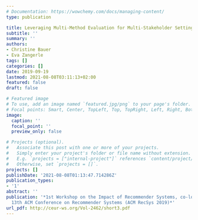 ```yaml
---
# Documentation: https://wowchemy.com/docs/managing-content/
type: publication

title: Leveraging Multi-Method Evaluation for Multi-Stakeholder Settings
subtitle: ''
summary: ''
authors:
- Christine Bauer
- Eva Zangerle
tags: []
categories: []
date: 2019-09-19
lastmod: 2021-08-08T03:11:13+02:00
featured: false
draft: false

# Featured image
# To use, add an image named `featured.jpg/png` to your page's folder.
# Focal points: Smart, Center, TopLeft, Top, TopRight, Left, Right, BottomLeft, Bottom, BottomRight.
image:
  caption: ''
  focal_point: ''
  preview_only: false

# Projects (optional).
#   Associate this post with one or more of your projects.
#   Simply enter your project's folder or file name without extension.
#   E.g. `projects = ["internal-project"]` references `content/project/deep-learning/index.md`.
#   Otherwise, set `projects = []`.
projects: []
publishDate: '2021-08-08T01:13:47.714286Z'
publication_types:
- '1'
abstract: ''
publication: '*1st Workshop on the Impact of Recommender Systems, co-located with
  13th ACM Conference on Recommender Systems (ACM RecSys 2019)*'
url_pdf: http://ceur-ws.org/Vol-2462/short3.pdf
---
```

